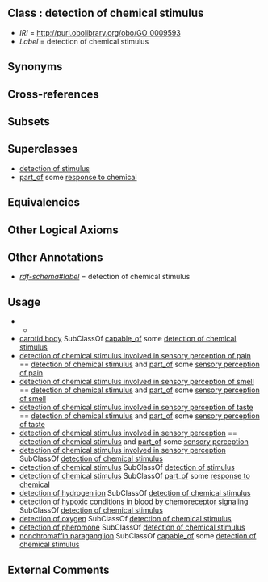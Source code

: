 
## Class : detection of chemical stimulus

 * *IRI* = http://purl.obolibrary.org/obo/GO_0009593
 * *Label* = detection of chemical stimulus

## Synonyms


## Cross-references


## Subsets


## Superclasses

 * [detection of stimulus](../../GO/06/GO_0051606.md)
 * [part_of](../../BFO/50/BFO_0000050.md) some [response to chemical](../../GO/21/GO_0042221.md)

## Equivalencies


## Other Logical Axioms


## Other Annotations

 * *[rdf-schema#label](../../el/rdf-schema#label.md)* = detection of chemical stimulus

## Usage

 * -
 * [carotid body](../../UBERON/29/UBERON_0001629.md) SubClassOf [capable_of](../../RO/15/RO_0002215.md) some [detection of chemical stimulus](../../GO/93/GO_0009593.md)
 * [detection of chemical stimulus involved in sensory perception of pain](../../GO/68/GO_0050968.md) == [detection of chemical stimulus](../../GO/93/GO_0009593.md) and [part_of](../../BFO/50/BFO_0000050.md) some [sensory perception of pain](../../GO/33/GO_0019233.md)
 * [detection of chemical stimulus involved in sensory perception of smell](../../GO/11/GO_0050911.md) == [detection of chemical stimulus](../../GO/93/GO_0009593.md) and [part_of](../../BFO/50/BFO_0000050.md) some [sensory perception of smell](../../GO/08/GO_0007608.md)
 * [detection of chemical stimulus involved in sensory perception of taste](../../GO/12/GO_0050912.md) == [detection of chemical stimulus](../../GO/93/GO_0009593.md) and [part_of](../../BFO/50/BFO_0000050.md) some [sensory perception of taste](../../GO/09/GO_0050909.md)
 * [detection of chemical stimulus involved in sensory perception](../../GO/07/GO_0050907.md) == [detection of chemical stimulus](../../GO/93/GO_0009593.md) and [part_of](../../BFO/50/BFO_0000050.md) some [sensory perception](../../GO/00/GO_0007600.md)
 * [detection of chemical stimulus involved in sensory perception](../../GO/07/GO_0050907.md) SubClassOf [detection of chemical stimulus](../../GO/93/GO_0009593.md)
 * [detection of chemical stimulus](../../GO/93/GO_0009593.md) SubClassOf [detection of stimulus](../../GO/06/GO_0051606.md)
 * [detection of chemical stimulus](../../GO/93/GO_0009593.md) SubClassOf [part_of](../../BFO/50/BFO_0000050.md) some [response to chemical](../../GO/21/GO_0042221.md)
 * [detection of hydrogen ion](../../GO/30/GO_0003030.md) SubClassOf [detection of chemical stimulus](../../GO/93/GO_0009593.md)
 * [detection of hypoxic conditions in blood by chemoreceptor signaling](../../GO/07/GO_0002007.md) SubClassOf [detection of chemical stimulus](../../GO/93/GO_0009593.md)
 * [detection of oxygen](../../GO/32/GO_0003032.md) SubClassOf [detection of chemical stimulus](../../GO/93/GO_0009593.md)
 * [detection of pheromone](../../GO/95/GO_0043695.md) SubClassOf [detection of chemical stimulus](../../GO/93/GO_0009593.md)
 * [nonchromaffin paraganglion](../../UBERON/79/UBERON_0034979.md) SubClassOf [capable_of](../../RO/15/RO_0002215.md) some [detection of chemical stimulus](../../GO/93/GO_0009593.md)

## External Comments

